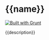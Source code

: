 # {{name}}
[![Built with Grunt](https://cdn.gruntjs.com/builtwith.png)](http://gruntjs.com/)

{{description}}
